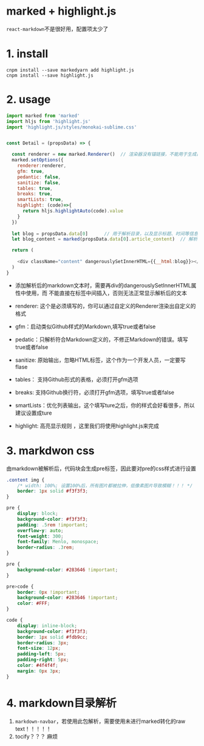 # marked + highlight.js

`react-markdown`不是很好用，配置项太少了

# 1. install

```
cnpm install --save markedyarn add highlight.js
cnpm install --save highlight.js
```

# 2. usage

```javascript
import marked from 'marked'
import hljs from 'highlight.js'
import 'highlight.js/styles/monokai-sublime.css'


const Detail = (propsData) => {

  const renderer = new marked.Renderer()  // 渲染器没有锚链接，不能用于生成目录！！！！
  marked.setOptions({
    renderer:renderer,
    gfm: true,
    pedantic: false,
    sanitize: false,
    tables: true,
    breaks: true,
    smartLists: true,
    highlight: (code)=>{
      return hljs.highlightAuto(code).value
    }
  })
  
  let blog = propsData.data[0]      // 用于解析目录，以及显示标题、时间等信息
  let blog_content = marked(propsData.data[0].article_content)  // 解析后的文本不能再用于生成目录

  return (
  
    <div className="content" dangerouslySetInnerHTML={{__html:blog}}></div>
  )
}
```
- 添加解析后的markdown文本时，需要再div的dangerouslySetInnerHTML属性中使用，而 不能直接在标签中间插入，否则无法正常显示解析后的文本

- renderer: 这个是必须填写的，你可以通过自定义的Renderer渲染出自定义的格式
- gfm：启动类似Github样式的Markdown,填写true或者false
- pedatic：只解析符合Markdown定义的，不修正Markdown的错误。填写true或者false
- sanitize: 原始输出，忽略HTML标签，这个作为一个开发人员，一定要写flase
- tables： 支持Github形式的表格，必须打开gfm选项
- breaks: 支持Github换行符，必须打开gfm选项，填写true或者false
- smartLists：优化列表输出，这个填写ture之后，你的样式会好看很多，所以建议设置成ture
- highlight: 高亮显示规则 ，这里我们将使用highlight.js来完成


# 3. markdwon css

由markdown被解析后，代码块会生成pre标签，因此要对pre的css样式进行设置

```css
.content img {
    /* width: 100%; 设置100%后，所有图片都被拉伸，低像素图片导致模糊！！！ */   
    border: 1px solid #f3f3f3;
}

pre {
    display: block;
    background-color: #f3f3f3;
    padding: .5rem !important;
    overflow-y: auto;
    font-weight: 300;
    font-family: Menlo, monospace;
    border-radius: .3rem;
}

pre {
    background-color: #283646 !important;
}

pre>code {
    border: 0px !important;
    background-color: #283646 !important;
    color: #FFF;
}

code {
    display: inline-block;
    background-color: #f3f3f3;
    border: 1px solid #fdb9cc;
    border-radius: 3px;
    font-size: 12px;
    padding-left: 5px;
    padding-right: 5px;
    color: #4f4f4f;
    margin: 0px 3px;
}
```

# 4. markdown目录解析
1. `markdown-navbar`，若使用此包解析，需要使用未进行marked转化的raw text！！！！！
2. tocify？？？ 麻烦


